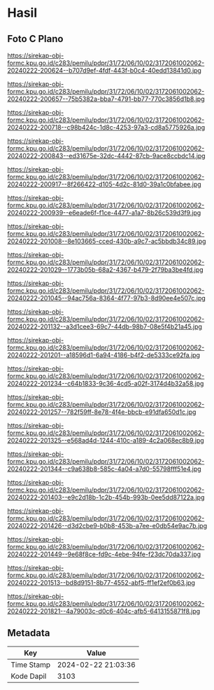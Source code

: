 # Hasil

## Foto C Plano

https://sirekap-obj-formc.kpu.go.id/c283/pemilu/pdpr/31/72/06/10/02/3172061002062-20240222-200624--b707d9ef-4fdf-443f-b0c4-40edd13841d0.jpg

https://sirekap-obj-formc.kpu.go.id/c283/pemilu/pdpr/31/72/06/10/02/3172061002062-20240222-200657--75b5382a-bba7-4791-bb77-770c3856d1b8.jpg

https://sirekap-obj-formc.kpu.go.id/c283/pemilu/pdpr/31/72/06/10/02/3172061002062-20240222-200718--c98b424c-1d8c-4253-97a3-cd8a5775926a.jpg

https://sirekap-obj-formc.kpu.go.id/c283/pemilu/pdpr/31/72/06/10/02/3172061002062-20240222-200843--ed31675e-32dc-4442-87cb-9ace8ccbdc14.jpg

https://sirekap-obj-formc.kpu.go.id/c283/pemilu/pdpr/31/72/06/10/02/3172061002062-20240222-200917--8f266422-d105-4d2c-81d0-39a1c0bfabee.jpg

https://sirekap-obj-formc.kpu.go.id/c283/pemilu/pdpr/31/72/06/10/02/3172061002062-20240222-200939--e6eade6f-f1ce-4477-a1a7-8b26c539d3f9.jpg

https://sirekap-obj-formc.kpu.go.id/c283/pemilu/pdpr/31/72/06/10/02/3172061002062-20240222-201008--8e103665-cced-430b-a9c7-ac5bbdb34c89.jpg

https://sirekap-obj-formc.kpu.go.id/c283/pemilu/pdpr/31/72/06/10/02/3172061002062-20240222-201029--1773b05b-68a2-4367-b479-2f79ba3be4fd.jpg

https://sirekap-obj-formc.kpu.go.id/c283/pemilu/pdpr/31/72/06/10/02/3172061002062-20240222-201045--94ac756a-8364-4f77-97b3-8d90ee4e507c.jpg

https://sirekap-obj-formc.kpu.go.id/c283/pemilu/pdpr/31/72/06/10/02/3172061002062-20240222-201132--a3d1cee3-69c7-44db-98b7-08e5f4b21a45.jpg

https://sirekap-obj-formc.kpu.go.id/c283/pemilu/pdpr/31/72/06/10/02/3172061002062-20240222-201201--a18596d1-6a94-4186-b4f2-de5333ce92fa.jpg

https://sirekap-obj-formc.kpu.go.id/c283/pemilu/pdpr/31/72/06/10/02/3172061002062-20240222-201234--c64b1833-9c36-4cd5-a02f-3174d4b32a58.jpg

https://sirekap-obj-formc.kpu.go.id/c283/pemilu/pdpr/31/72/06/10/02/3172061002062-20240222-201257--782f59ff-8e78-4f4e-bbcb-e91dfa650d1c.jpg

https://sirekap-obj-formc.kpu.go.id/c283/pemilu/pdpr/31/72/06/10/02/3172061002062-20240222-201325--e568ad4d-1244-410c-a189-4c2a068ec8b9.jpg

https://sirekap-obj-formc.kpu.go.id/c283/pemilu/pdpr/31/72/06/10/02/3172061002062-20240222-201344--c9a638b8-585c-4a04-a7d0-55798fff51e4.jpg

https://sirekap-obj-formc.kpu.go.id/c283/pemilu/pdpr/31/72/06/10/02/3172061002062-20240222-201403--e9c2d18b-1c2b-454b-993b-0ee5dd87122a.jpg

https://sirekap-obj-formc.kpu.go.id/c283/pemilu/pdpr/31/72/06/10/02/3172061002062-20240222-201426--d3d2cbe9-b0b8-453b-a7ee-e0db54e9ac7b.jpg

https://sirekap-obj-formc.kpu.go.id/c283/pemilu/pdpr/31/72/06/10/02/3172061002062-20240222-201449--9e68f8ce-fd9c-4ebe-94fe-f23dc70da337.jpg

https://sirekap-obj-formc.kpu.go.id/c283/pemilu/pdpr/31/72/06/10/02/3172061002062-20240222-201513--bd8d9151-8b77-4552-abf5-ff1ef2ef0b63.jpg

https://sirekap-obj-formc.kpu.go.id/c283/pemilu/pdpr/31/72/06/10/02/3172061002062-20240222-201821--4a79003c-d0c6-404c-afb5-6413155871f8.jpg


## Metadata

| Key        | Value               |
| ---------- | ------------------- |
| Time Stamp | 2024-02-22 21:03:36 |
| Kode Dapil | 3103                |



